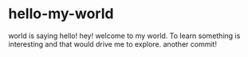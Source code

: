 # hello-my-world
world is saying hello!
hey! welcome to my world. To learn something is interesting and that would drive me to explore. 
another commit!

